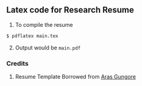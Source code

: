 ## Latex code for Research Resume

1. To compile the resume

```bash
$ pdflatex main.tex 
```
2. Output would be `main.pdf`

### Credits
1. Resume Template Borrowed from [Aras Gungore](https://github.com/arasgungore/arasgungore-CV)